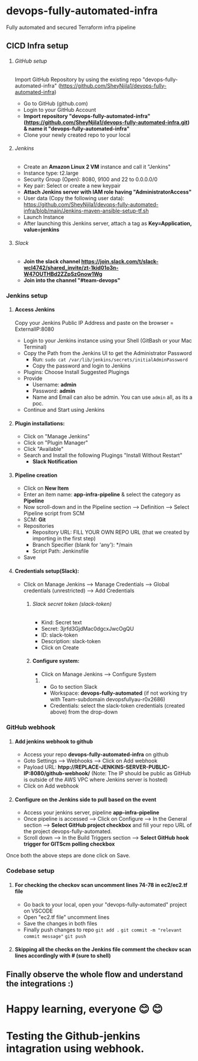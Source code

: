 # devops-fully-automated-infra
Fully automated and secured Terraform infra pipeline

## CICD Infra setup
1) ###### GitHub setup
    Import GitHub Repository by using the existing repo "devops-fully-automated-infra" (https://github.com/SheyNjila1/devops-fully-automated-infra)     
    - Go to GitHub (github.com)
    - Login to your GitHub Account
    - **Import repository "devops-fully-automated-infra" (https://github.com/SheyNjila1/devops-fully-automated-infra.git) & name it "devops-fully-automated-infra"**
    - Clone your newly created repo to your local

2) ###### Jenkins
    - Create an **Amazon Linux 2 VM** instance and call it "Jenkins"
    - Instance type: t2.large
    - Security Group (Open): 8080, 9100 and 22 to 0.0.0.0/0
    - Key pair: Select or create a new keypair
    - **Attach Jenkins server with IAM role having "AdministratorAccess"**
    - User data (Copy the following user data): https://github.com/SheyNjila1/devops-fully-automated-infra/blob/main/Jenkins-maven-ansible-setup-tf.sh
    - Launch Instance
    - After launching this Jenkins server, attach a tag as **Key=Application, value=jenkins**

3) ###### Slack 
    - **Join the slack channel https://join.slack.com/t/slack-wcl4742/shared_invite/zt-1kid01o3n-W47OUTHBd2ZZpSzGnow1Wg**
    - **Join into the channel "#team-devops"**

### Jenkins setup
1) #### Access Jenkins
    Copy your Jenkins Public IP Address and paste on the browser = ExternalIP:8080
    - Login to your Jenkins instance using your Shell (GitBash or your Mac Terminal)
    - Copy the Path from the Jenkins UI to get the Administrator Password
        - Run: `sudo cat /var/lib/jenkins/secrets/initialAdminPassword`
        - Copy the password and login to Jenkins
    - Plugins: Choose Install Suggested Plugings 
    - Provide 
        - Username: **admin**
        - Password: **admin**
        - Name and Email can also be admin. You can use `admin` all, as its a poc.
    - Continue and Start using Jenkins

2)  #### Plugin installations:
    - Click on "Manage Jenkins"
    - Click on "Plugin Manager"
    - Click "Available"
    - Search and Install the following Plugings "Install Without Restart"        
        - **Slack Notification**



3)  #### Pipeline creation
    - Click on **New Item**
    - Enter an item name: **app-infra-pipeline** & select the category as **Pipeline**
    - Now scroll-down and in the Pipeline section --> Definition --> Select Pipeline script from SCM
    - SCM: **Git**
    - Repositories
        - Repository URL: FILL YOUR OWN REPO URL (that we created by importing in the first step)
        - Branch Specifier (blank for 'any'): */main
        - Script Path: Jenkinsfile
    - Save



4)  #### Credentials setup(Slack):
    - Click on Manage Jenkins --> Manage Credentials --> Global credentials (unrestricted) --> Add Credentials
        1)  ###### Slack secret token (slack-token)
            - Kind: Secret text            
            - Secret: 3jrfd3GjdMac0dgcxJwcOgQU
            - ID: slack-token
            - Description: slack-token
            - Click on Create                

        2)  #### Configure system:
            - Click on Manage Jenkins --> Configure System

            1)  - Go to section Slack
                - Workspace: **devops-fully-automated** (if not working try with Team-subdomain devopsfullyau-r0x2686)
                - Credentials: select the slack-token credentials (created above) from the drop-down    


### GitHub webhook

1) #### Add jenkins webhook to github
    - Access your repo **devops-fully-automated-infra** on github
    - Goto Settings --> Webhooks --> Click on Add webhook 
    - Payload URL: **htpp://REPLACE-JENKINS-SERVER-PUBLIC-IP:8080/github-webhook/**             (Note: The IP should be public as GitHub is outside of the AWS VPC where Jenkins server is hosted)
    - Click on Add webhook

2) #### Configure on the Jenkins side to pull based on the event
    - Access your jenkins server, pipeline **app-infra-pipeline**
    - Once pipeline is accessed --> Click on Configure --> In the General section --> **Select GitHub project checkbox** and fill your repo URL of the project devops-fully-automated.
    - Scroll down --> In the Build Triggers section -->  **Select GitHub hook trigger for GITScm polling checkbox**

Once both the above steps are done click on Save.


### Codebase setup

1) #### For checking the checkov scan uncomment lines 74-78 in ec2/ec2.tf file
    - Go back to your local, open your "devops-fully-automated" project on VSCODE
    - Open "ec2.tf file" uncomment lines   
    - Save the changes in both files
    - Finally push changes to repo
        `git add .`
        `git commit -m "relevant commit message"`
        `git push`

2) #### Skipping all the checks on the Jenkins file comment the checkov scan lines accordingly with # (sure to shell)

## Finally observe the whole flow and understand the integrations :) 
# Happy learning, everyone 😊 😊


# Testing the Github-jenkins intagration using webhook.
